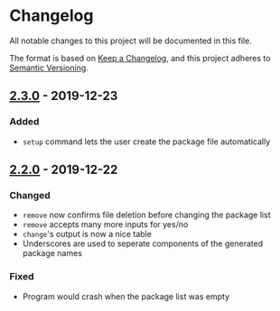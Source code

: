 # Changelog

All notable changes to this project will be documented in this file.

The format is based on [Keep a Changelog](https://keepachangelog.com/en/1.0.0/),
and this project adheres to [Semantic Versioning](https://semver.org/spec/v2.0.0.html).

## [2.3.0] - 2019-12-23

### Added

- `setup` command lets the user create the package file automatically

## [2.2.0] - 2019-12-22

### Changed

- `remove` now confirms file deletion before changing the package list
- `remove` accepts many more inputs for yes/no
- `change`'s output is now a nice table
- Underscores are used to seperate components of the generated package names

### Fixed

- Program would crash when the package list was empty

[2.3.0]: https://github.com/awesmubarak/gitget/compare/v2.2.0...v2.3.0
[2.2.0]: https://github.com/awesmubarak/gitget/releases/tag/v2.2.0
